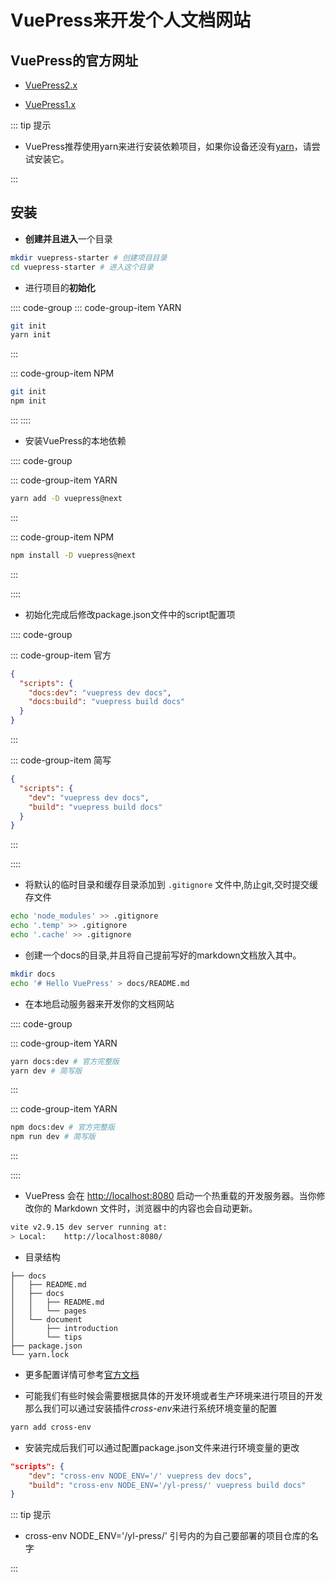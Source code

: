 # VuePress来开发个人文档网站

## VuePress的官方网址

- [VuePress2.x](https://v2.vuepress.vuejs.org/zh/)

- [VuePress1.x](https://v1.vuepress.vuejs.org/zh/)

::: tip 提示

- VuePress推荐使用yarn来进行安装依赖项目，如果你设备还没有[yarn](http://yarnpkg.top/Installation.html)，请尝试安装它。

:::

## 安装

- **创建并且进入**一个目录

```sh
mkdir vuepress-starter # 创建项目目录
cd vuepress-starter # 进入这个目录
```

- 进行项目的**初始化**

:::: code-group
::: code-group-item YARN

```sh
git init
yarn init
```
:::

::: code-group-item NPM

```sh
git init
npm init
```
:::
::::

- 安装VuePress的本地依赖

:::: code-group

::: code-group-item YARN

```sh
yarn add -D vuepress@next
```

:::

::: code-group-item NPM

```sh
npm install -D vuepress@next
```

:::

::::

- 初始化完成后修改package.json文件中的script配置项

:::: code-group

::: code-group-item 官方

```json
{
  "scripts": {
    "docs:dev": "vuepress dev docs",
    "docs:build": "vuepress build docs"
  }
}
```

:::

::: code-group-item 简写

```json
{
  "scripts": {
    "dev": "vuepress dev docs",
    "build": "vuepress build docs"
  }
}
```

::: 

::::

- 将默认的临时目录和缓存目录添加到 `.gitignore` 文件中,防止git,交时提交缓存文件

```sh
echo 'node_modules' >> .gitignore
echo '.temp' >> .gitignore
echo '.cache' >> .gitignore
```

- 创建一个docs的目录,并且将自己提前写好的markdown文档放入其中。

```sh
mkdir docs
echo '# Hello VuePress' > docs/README.md
```

- 在本地启动服务器来开发你的文档网站

:::: code-group

::: code-group-item YARN

``` sh
yarn docs:dev # 官方完整版
yarn dev # 简写版
```

:::

::: code-group-item YARN

```sh
npm docs:dev # 官方完整版
npm run dev # 简写版
```

:::

::::

- VuePress 会在 [http://localhost:8080](http://localhost:8080/) 启动一个热重载的开发服务器。当你修改你的 Markdown 文件时，浏览器中的内容也会自动更新。

```sh
vite v2.9.15 dev server running at:
> Local:    http://localhost:8080/
```

- 目录结构

```
├── docs
│   ├── README.md
│   ├── docs
│   │   ├── README.md
│   │   └── pages
│   └── document
│       ├── introduction
│       └── tips
├── package.json
└── yarn.lock
```

- 更多配置详情可参考[官方文档](https://v2.vuepress.vuejs.org/zh/guide/configuration.html)

- 可能我们有些时候会需要根据具体的开发环境或者生产环境来进行项目的开发那么我们可以通过安装插件*cross-env*来进行系统环境变量的配置

```sh
yarn add cross-env
```

- 安装完成后我们可以通过配置package.json文件来进行环境变量的更改

```json
"scripts": {
    "dev": "cross-env NODE_ENV='/' vuepress dev docs",
    "build": "cross-env NODE_ENV='/yl-press/' vuepress build docs"
}
```

::: tip 提示

- cross-env NODE_ENV='/yl-press/' 引号内的为自己要部署的项目仓库的名字

:::

​	

